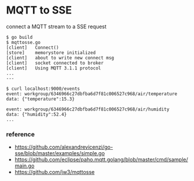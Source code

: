 MQTT to SSE
===

connect a MQTT stream to a SSE request

```
$ go build
$ mqttosse.go
[client]   Connect()
[store]    memorystore initialized
[client]   about to write new connect msg
[client]   socket connected to broker
[client]   Using MQTT 3.1.1 protocol
...
---

$ curl localhost:9000/events
event: workgroup/6346966c27dbfba6d7f81c006527c968/air/temperature
data: {"temperature":15.3}

event: workgroup/6346966c27dbfba6d7f81c006527c968/air/humidity
data: {"humidity":52.4}
...
```

### reference

- https://github.com/alexandrevicenzi/go-sse/blob/master/examples/simple.go
- https://github.com/eclipse/paho.mqtt.golang/blob/master/cmd/sample/main.go
- https://github.com/jw3/mqttosse
